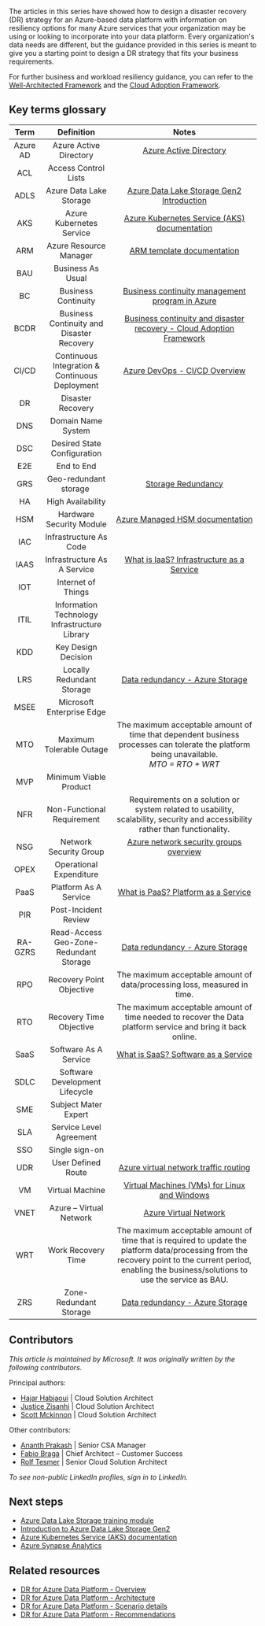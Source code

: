 The articles in this series have showed how to design a disaster recovery (DR) strategy for an Azure-based data platform with information on resiliency options for many Azure services that your organization may be using or looking to incorporate into your data platform.  Every organization's data needs are different, but the guidance provided in this series is meant to give you a starting point to design a DR strategy that fits your business requirements.  

For further business and workload resiliency guidance, you can refer to the [Well-Architected Framework](/azure/architecture/framework/resiliency/) and the [Cloud Adoption Framework](/azure/cloud-adoption-framework/secure/business-resilience).

## Key terms glossary

**Term**|**Definition**|**Notes**
:-----:|:-----:|:-----:
Azure AD|Azure Active Directory|[Azure Active Directory](https://azure.microsoft.com/en-us/services/active-directory/)
ACL|Access Control Lists| 
ADLS|Azure Data Lake Storage|[Azure Data Lake Storage Gen2 Introduction](/azure/storage/blobs/data-lake-storage-introduction)
AKS|Azure Kubernetes Service|[Azure Kubernetes Service (AKS) documentation](/azure/aks/)
ARM|Azure Resource Manager|[ARM template documentation](/en-us/azure/azure-resource-manager/templates/)
BAU|Business As Usual| 
BC|Business Continuity|[Business continuity management program in Azure](/azure/availability-zones/business-continuity-management-program)
BCDR|Business Continuity and Disaster Recovery|[Business continuity and disaster recovery - Cloud Adoption Framework](/azure/reliability/business-continuity-management-program)
CI/CD|Continuous Integration & Continuous Deployment|[Azure DevOps - CI/CD Overview](/azure/devops/pipelines/apps/cd/azure/cicd-data-overview?view=azure-devops#what-is-cicd) 
DR|Disaster Recovery| 
DNS|Domain Name System| 
DSC|Desired State Configuration| 
E2E|End to End| 
GRS|Geo-redundant storage |[Storage Redundancy](/azure/storage/common/storage-redundancy#redundancy-in-a-secondary-region)
HA|High Availability| 
HSM|Hardware Security Module|[Azure Managed HSM documentation](/azure/key-vault/managed-hsm/)
IAC|Infrastructure As Code| 
IAAS|Infrastructure As A Service|[What is IaaS? Infrastructure as a Service](https://azure.microsoft.com/en-us/resources/cloud-computing-dictionary/what-is-iaas/#overview)
IOT|Internet of Things| 
ITIL|Information Technology Infrastructure Library|
KDD|Key Design Decision| 
LRS|Locally Redundant Storage|[Data redundancy - Azure Storage](/azure/storage/common/storage-redundancy)
MSEE|Microsoft Enterprise Edge| 
MTO|Maximum Tolerable Outage|The maximum acceptable amount of time that dependent business processes can tolerate the platform being unavailable. </br>*MTO = RTO + WRT*
MVP|Minimum Viable Product | 
NFR|Non-Functional Requirement|Requirements on a solution or system related to usability, scalability, security and accessibility rather than functionality.
NSG|Network Security Group|[Azure network security groups overview](/azure/virtual-network/network-security-groups-overview)
OPEX|Operational Expenditure| 
PaaS|Platform As A Service|[What is PaaS? Platform as a Service](https://azure.microsoft.com/en-us/resources/cloud-computing-dictionary/what-is-paas/)
PIR|Post-Incident Review| 
RA-GZRS|Read-Access Geo-Zone-Redundant Storage|[Data redundancy - Azure Storage](/azure/storage/common/storage-redundancy)
RPO|Recovery Point Objective|The maximum acceptable amount of data/processing loss, measured in time.
RTO|Recovery Time Objective|The maximum acceptable amount of time needed to recover the Data platform service and bring it back online.
SaaS|Software As A Service|[What is SaaS? Software as a Service](https://azure.microsoft.com/en-us/resources/cloud-computing-dictionary/what-is-saas/)
SDLC|Software Development Lifecycle| 
SME|Subject Mater Expert| 
SLA|Service Level Agreement| 
SSO|Single sign-on| 
UDR|User Defined Route|[Azure virtual network traffic routing](/azure/virtual-network/virtual-networks-udr-overview)
VM|Virtual Machine|[Virtual Machines (VMs) for Linux and Windows](https://azure.microsoft.com/en-us/services/virtual-machines/)
VNET|Azure – Virtual Network|[Azure Virtual Network](/azure/virtual-network/virtual-networks-overview)
WRT|Work Recovery Time|The maximum acceptable amount of time that is required to update the platform data/processing from the recovery point to the current period, enabling the business/solutions to use the service as BAU.
ZRS|Zone-Redundant Storage|[Data redundancy - Azure Storage](/azure/storage/common/storage-redundancy)

## Contributors

*This article is maintained by Microsoft. It was originally written by the following contributors.*

Principal authors:

- [Hajar Habjaoui](https://www.linkedin.com/in/hajar-habjaoui-36b10b97/) | Cloud Solution Architect
- [Justice Zisanhi](https://www.linkedin.com/in/justice-zisanhi/) | Cloud Solution Architect
- [Scott Mckinnon](https://www.linkedin.com/in/scott-mckinnon-96756a83) | Cloud Solution Architect

Other contributors:

- [Ananth Prakash](https://www.linkedin.com/in/ananthprakashj/) | Senior CSA Manager
- [Fabio Braga](https://www.linkedin.com/in/fabiohemylio/) | Chief Architect – Customer Success
- [Rolf Tesmer](https://www.linkedin.com/in/rolftesmer/) | Senior Cloud Solution Architect

*To see non-public LinkedIn profiles, sign in to LinkedIn.*

## Next steps

- [Azure Data Lake Storage training module](/training/modules/introduction-to-azure-data-lake-storage)
- [Introduction to Azure Data Lake Storage Gen2](/azure/storage/blobs/data-lake-storage-introduction)
- [Azure Kubernetes Service (AKS) documentation](/azure/aks)
- [Azure Synapse Analytics](/azure/synapse-analytics)

## Related resources

- [DR for Azure Data Platform - Overview](dr-for-azure-data-platform-overview.yml)
- [DR for Azure Data Platform - Architecture](dr-for-azure-data-platform-architecture.yml)
- [DR for Azure Data Platform - Scenario details](dr-for-azure-data-platform-scenario-details.yml)
- [DR for Azure Data Platform - Recommendations](dr-for-azure-data-platform-recommendations.yml)
